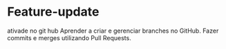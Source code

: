 # Feature-update
ativade no git hub
Aprender a criar e gerenciar branches no GitHub.
Fazer commits e merges utilizando Pull Requests.
